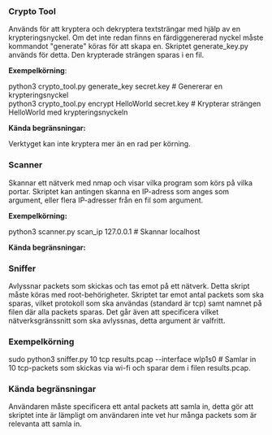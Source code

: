 <h3> Crypto Tool </h3>

Används för att kryptera och dekryptera textsträngar med hjälp av en krypteringsnyckel.
Om det inte redan finns en färdiggenererad nyckel måste kommandot "generate" köras för att skapa en. Skriptet generate_key.py används för detta. Den krypterade strängen sparas i en fil.

<b>Exempelkörning</b>:

python3 crypto_tool.py generate_key secret.key # Genererar en krypteringsnyckel<br>
python3 crypto_tool.py encrypt HelloWorld secret.key # Krypterar strängen HelloWorld med krypteringsnyckeln

<b>Kända begränsningar:</b>

Verktyget kan inte kryptera mer än en rad per körning.

<h3> Scanner </h3>

Skannar ett nätverk med nmap och visar vilka program som körs på vilka portar. Skriptet kan antingen
skanna en IP-adress som anges som argument, eller flera IP-adresser från en fil som argument.

<b>Exempelkörning:</b>

python3 scanner.py scan_ip 127.0.0.1 # Skannar localhost

<b>Kända begränsningar:</b>


<h3> Sniffer </h3>

Avlyssnar packets som skickas och tas emot på ett nätverk. Detta skript måste köras med root-behörigheter. Skriptet tar emot antal packets som ska sparas, vilket protokoll som ska användas
(standard är tcp) samt namnet på filen där alla packets sparas. Det går även att specificera vilket nätverksgränssnitt som ska avlyssnas, detta argument är valfritt.

<h3>Exempelkörning</h3>

sudo python3 sniffer.py 10 tcp results.pcap --interface wlp1s0 # Samlar in 10 tcp-packets som skickas via wi-fi och sparar dem i filen results.pcap.

<h3>Kända begränsningar</h3>

Användaren måste specificera ett antal packets att samla in, detta gör att skriptet inte är lämpligt 
om användaren inte vet hur många packets som är relevanta att samla in.